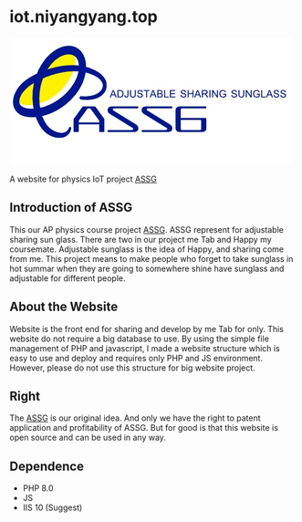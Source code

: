 # iot.niyangyang.top

![ASSG LOGO](https://github.com/TabNahida/iot.niyangyang.top/blob/main/Sharing%20Sunglasses/image/Logo.png)

A website for physics IoT project [ASSG](http://iot.niyayang.top/index.html)

## Introduction of ASSG

This our AP physics course project [ASSG](http://iot.niyayang.top/index.html).
ASSG represent for adjustable sharing sun glass.
There are two in our project me Tab and Happy my coursemate.
Adjustable sunglass is the idea of Happy, and sharing come from me.
This project means to make people who forget to take sunglass in hot summar when they are going to somewhere shine have sunglass and adjustable for different people.

## About the Website

Website is the front end for sharing and develop by me Tab for only.
This website do not require a big database to use.
By using the simple file management of PHP and javascript, I made a website structure which is easy to use and deploy and requires only PHP and JS environment.
However, please do not use this structure for big website project.

## Right

The [ASSG](http://iot.niyayang.top/index.html) is our original idea. And only we have the right to patent application and profitability of ASSG.
But for good is that this website is open source and can be used in any way.

## Dependence
- PHP 8.0
- JS
- IIS 10 (Suggest)
